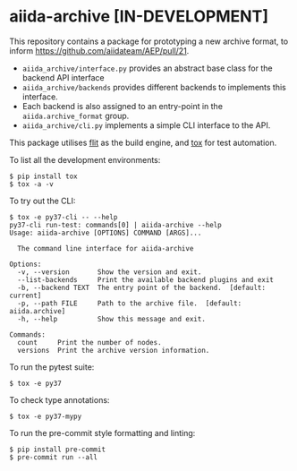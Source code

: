 # aiida-archive [IN-DEVELOPMENT]

This repository contains a package for prototyping a new archive format, to inform <https://github.com/aiidateam/AEP/pull/21>.

- `aiida_archive/interface.py` provides an abstract base class for the backend API interface
- `aiida_archive/backends` provides different backends to implements this interface.
- Each backend is also assigned to an entry-point in the `aiida.archive_format` group.
- `aiida_archive/cli.py` implements a simple CLI interface to the API.

This package utilises [flit](https://flit.readthedocs.io) as the build engine, and [tox](https://tox.readthedocs.io) for test automation.

To list all the development environments:

```console
$ pip install tox
$ tox -a -v
```

To try out the CLI:

```console
$ tox -e py37-cli -- --help
py37-cli run-test: commands[0] | aiida-archive --help
Usage: aiida-archive [OPTIONS] COMMAND [ARGS]...

  The command line interface for aiida-archive

Options:
  -v, --version       Show the version and exit.
  --list-backends     Print the available backend plugins and exit
  -b, --backend TEXT  The entry point of the backend.  [default: current]
  -p, --path FILE     Path to the archive file.  [default: aiida.archive]
  -h, --help          Show this message and exit.

Commands:
  count     Print the number of nodes.
  versions  Print the archive version information.

```

To run the pytest suite:

```console
$ tox -e py37
```

To check type annotations:

```console
$ tox -e py37-mypy
```

To run the pre-commit style formatting and linting:

```console
$ pip install pre-commit
$ pre-commit run --all
```
